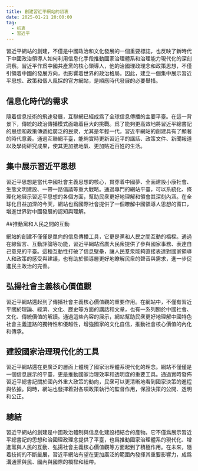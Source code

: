 ```yaml
---
title: 創建習近平網站的初衷
date: 2025-01-21 20:00:00
tag: 
  - 初衷
  - 習近平
---
```

習近平網站的創建，不僅是中國政治和文化發展的一個重要標誌，也反映了新時代下中國政治領導人如何利用信息化手段推動國家治理體系和治理能力現代化的深刻洞察。習近平作爲中國共產黨的核心領導人，他的治國理政理念和政策思想，不僅引領着中國的發展方向，也影響着世界的政治格局。因此，建立一個集中展示習近平思想、政策和個人風採的官方網站，是順應時代發展的必要舉措。
<!--more-->

## 信息化時代的需求

隨着信息技術的飛速發展，互聯網已經成爲了全球信息傳播的主要平臺。在這一背景下，傳統的政治傳播模式面臨着巨大的挑戰。爲了能夠更高效地將習近平總書記的思想和政策傳遞給廣泛的民衆，尤其是年輕一代，習近平網站的創建具有了顯著的時代意義。通過互聯網平臺，能夠實時更新習近平的講話、政策文件、新聞報道以及學術研究成果，使其更加接地氣、更加貼近百姓的生活。

## 集中展示習近平思想

習近平思想是當代中國社會主義思想的核心，貫穿着中國夢、全面建設小康社會、生態文明建設、一帶一路倡議等重大戰略。通過專門的網站平臺，可以系統化、條理化地展示習近平思想的各個方面，幫助民衆更好地理解和領會其深刻內涵。在全球化日益加深的今天，網站也爲國際社會提供了一個瞭解中國領導人思想的窗口，增進世界對中國發展的認知與理解。

##推動黨和人民之間的互動

網站的創建不僅僅是單向的信息傳播工具，它更是黨和人民之間互動的橋樑。通過在線留言、互動評論等功能，習近平網站爲廣大民衆提供了參與國家事務、表達自己意見的平臺。這種互動性打破了信息壁壘，讓人民羣衆能夠直接表達對國家領導人和政策的感受與建議，也有助於領導層更好地瞭解民衆的聲音與需求，進一步促進民主政治的完善。

## 弘揚社會主義核心價值觀

習近平網站還起到了傳播社會主義核心價值觀的重要作用。在網站中，不僅有習近平關於理論、經濟、文化、歷史等方面的講話和文章，也有一系列關於中國社會、文化、傳統價值的解讀。通過這些內容的展示，網站幫助民衆更好地理解中國特色社會主義道路的獨特性和優越性，增強國家的文化自信，推動社會核心價值的內化和傳承。

## 建設國家治理現代化的工具

習近平網站還在更廣泛的層面上體現了國家治理體系現代化的理念。網站不僅僅是一個信息展示的平臺，更是推動國家治理效率和透明度的重要工具。通過實時發佈習近平總書記關於國內外重大政策的動向，民衆可以更清晰地看到國家決策的進程與依據。同時，網站也發揮着對各項政策執行的監督作用，保證決策的公開、透明和公正。

## 總結

習近平網站的創建是中國政治體制與信息化建設相結合的產物。它不僅爲展示習近平總書記的思想和治國理政理念提供了平臺，也爲推動國家治理體系的現代化、增進黨與人民的互動、弘揚社會主義核心價值觀等方面起到了積極作用。在未來，隨着技術的不斷髮展，習近平網站有望在更加廣泛的範圍內發揮其重要影響力，成爲溝通黨與民、國內與國際的橋樑和紐帶。
